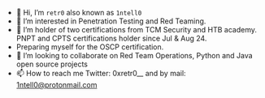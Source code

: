 - 👋 Hi, I’m `retr0` also known as `1ntell0`
- 👀 I’m interested in Penetration Testing and Red Teaming.
- 🌱 I’m holder of two certifications from TCM Security and HTB academy. PNPT and CPTS certifications holder since Jul & Aug 24.
- Preparing myself for the OSCP certification.
- 💞️ I’m looking to collaborate on Red Team Operations, Python and Java open source projects
- 📫 How to reach me Twitter: 0xretr0__ and by mail: 1ntell0@protonmail.com

<!---
DON-1ntell0/DON-1ntell0 is a ✨ special ✨ repository because its `README.md` (this file) appears on your GitHub profile.
You can click the Preview link to take a look at your changes.
--->
